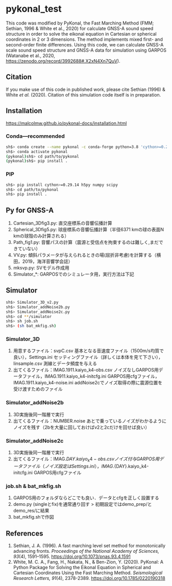 # pykonal_test
This code was modified by PyKonal, the Fast Marching Method (FMM; Sethian, 1996 & White et al., 2020)  for calculate GNSS-A sound speed structure in order to solve the eikonal equation in Cartesian or spherical coordinates in 2 or 3 dimensions. The method implements mixed first- and second-order finite differences.
Using this code, we can calculate GNSS-A scale sound speed structure and GNSS-A data for simulation using GARPOS (Watanabe et al., 2020, https://zenodo.org/record/3992688#.X2xN4Xn7QuV).

## Citation
If you make use of this code in published work, please cite Sethian (1996) & White *et al.* (2020).
Citation of this simulation code itself is in preparation.

## Installation
https://malcolmw.github.io/pykonal-docs/installation.html

### Conda—recommended
```bash
sh$> conda create --name pykonal -c conda-forge python=3.8 'cython>=0.29.14' h5py numpy scipy
sh$> conda activate pykonal
(pykonal)sh$> cd path/to/pykonal
(pykonal)sh$> pip install .
```
### PIP
```bash
sh$> pip install cython>=0.29.14 h5py numpy scipy
sh$> cd path/to/pykonal
sh$> pip install .
```

## Py for GNSS-A
1. Cartesian_3Dfig3.py: 直交座標系の音響伝播計算
2. Spherical_3Dfig5.py: 球座標系の音響伝播計算（半径6371 kmの球の表面N kmの球殻のみ計算される）
3. Path_fig1.py: 音響パスの計算（震源と受信点を拘束するのは難しく,まだできていない）
4. VV.py: 傾斜パラメータが与えられるときの場(屈折非考慮)を計算する（横田，2019，海洋音響学会誌）
5. mksvp.py: SVモデル作成用
6. Simulator_*: GARPOSでのシミュレータ用，実行方法は下記

## Simulator
```bash
sh$> Simulator_3D_v2.py
sh$> Simulator_addNoise2b.py
sh$> Simulator_addNoise2c.py
sh$> cd **/simulator
sh$> sh job.sh
sh$> (sh bat_mkfig.sh)
```

### Simulator_3D
1. 用意するファイル：svpC.csv 基本となる音速度ファイル（1500m/s均質で良い），Settings.ini セッティングファイル（詳しくは本体を見て下さい），linsample.csv 測線とデータ頻度を与える
2. 出てくるファイル：IMAG.1911.kaiyo_k4-obs.csv ノイズなしGARPOS用データファイル，IMAG.1911.kaiyo_k4-initcfg.ini GARPOS用cfgファイル，IMAG.1911.kaiyo_k4-noise.ini addNoise2cでノイズ取得の際に震源位置を受け渡すためのファイル

### Simulator_addNoise2b
1. 3D実施後同一階層で実行
2. 出てくるファイル：NUMBER.noise あとで乗っているノイズがわかるようにノイズを残す（2bを大量に回しておけばv2と2cだけを回せば良い）

### Simulator_addNoise2c
1. 3D実施後同一階層で実行
2. 出てくるファイル：IMAG.${DAY}.kaiyo_k4-obs.csv ノイズ付与GARPOS用データファイル（ノイズ設定はSettings.ini），IMAG.${DAY}.kaiyo_k4-initcfg.ini GARPOS用cfgファイル

### job.sh & bat_mkfig.sh
1. GARPOS用のフォルダならどこでも良い．データとcfgを正しく設置する
2. demo.py (singleとfix)を通常通り回す > 初期設定ではdemo_prep/とdemo_res/に結果
3. bat_mkfig.shで作図

## References
1. Sethian, J. A. (1996). A fast marching level set method for monotonically advancing fronts. *Proceedings of the National Academy of Sciences, 93*(4), 1591–1595. https://doi.org/10.1073/pnas.93.4.1591
2. White, M. C. A., Fang, H., Nakata, N., & Ben-Zion, Y. (2020). PyKonal: A Python Package for Solving the Eikonal Equation in Spherical and Cartesian Coordinates Using the Fast Marching Method. *Seismological Research Letters, 91*(4), 2378-2389. https://doi.org/10.1785/0220190318


